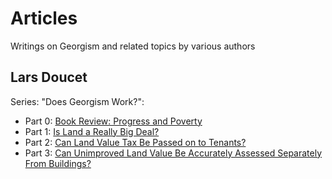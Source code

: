 # Articles

Writings on Georgism and related topics by various authors

## Lars Doucet

Series: "Does Georgism Work?":

- Part 0: [Book Review: Progress and Poverty](articles/ldoucet/progress_and_poverty_review)
- Part 1: [Is Land a Really Big Deal?](articles/ldoucet/is_land_a_big_deal)
- Part 2: [Can Land Value Tax Be Passed on to Tenants?](articles/ldoucet/can_lvt_be_passed_on_to_tenants)
- Part 3: [Can Unimproved Land Value Be Accurately Assessed Separately From Buildings?](articles/ldoucet/can_land_be_accurately_assessed)

